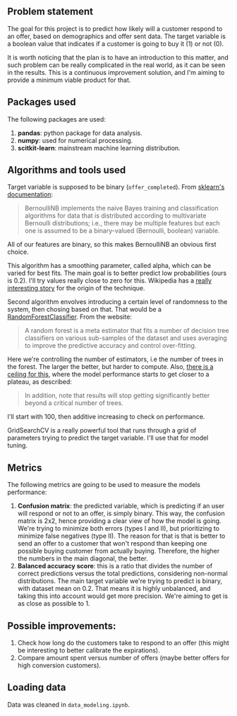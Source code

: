 ## Problem statement

The goal for this project is to predict how likely will a customer respond to an offer, based on demographics and offer sent data. The target variable is a boolean value that indicates if a customer is going to buy it (1) or not (0). 

It is worth noticing that the plan is to have an introduction to this matter, and such problem can be really complicated in the real world, as it can be seen in the results. This is a continuous improvement solution, and I'm aiming to provide a minimum viable product for that.

## Packages used

The following packages are used:
<ol>
    <li> <strong>pandas</strong>: python package for data analysis.
    <li> <strong>numpy</strong>: used for numerical processing.
    <li> <strong>scitkit-learn</strong>: mainstream machine learning distribution.
</ol>

## Algorithms and tools used


Target variable is supposed to be binary (`offer_completed`). From [sklearn's documentation](https://scikit-learn.org/stable/modules/naive_bayes.html#gaussian-naive-bayes):
>BernoulliNB implements the naive Bayes training and classification algorithms for data that is distributed according to multivariate Bernoulli distributions; i.e., there may be multiple features but each one is assumed to be a binary-valued (Bernoulli, boolean) variable.

All of our features are binary, so this makes BernoulliNB an obvious first choice. <br>

This algorithm has a smoothing parameter, called alpha, which can be varied for best fits. The main goal is to better predict low probabilities (ours is 0.2). I'll try values really close to zero for this. Wikipedia has a [really interesting story](https://en.wikipedia.org/wiki/Sunrise_problem) for the origin of the technique. <br>

Second algorithm envolves introducing a certain level of randomness to the system, then chosing based on that. That would be a [RandomForestClassifier](https://scikit-learn.org/stable/modules/generated/sklearn.ensemble.RandomForestClassifier.html#sklearn.ensemble.RandomForestClassifier). From the website:

>A random forest is a meta estimator that fits a number of decision tree classifiers on various sub-samples of the dataset and uses averaging to improve the predictive accuracy and control over-fitting.

Here we're controlling the number of estimators, i.e the number of trees in the forest. The larger the better, but harder to compute. Also, [there is a ceiling for this](https://scikit-learn.org/stable/modules/ensemble.html#forest), where the model performance starts to get closer to a plateau, as described:

> In addition, note that results will stop getting significantly better beyond a critical number of trees.

I'll start with 100, then additive increasing to check on performance.

GridSearchCV is a really powerful tool that runs through a grid of parameters trying to predict the target variable. I'll use that for model tuning.

## Metrics

The following metrics are going to be used to measure the models performance:
<ol>
    <li> <strong>Confusion matrix</strong>: the predicted variable, which is predicting if an user will respond or not to an offer, is simply binary. This way, the confusion matrix is 2x2, hence providing a clear view of how the model is going. We're trying to minimize both errors (types I and II), but prioritizing to minimize false negatives (type II). The reason for that is that is better to send an offer to a customer that won't respond than keeping one possible buying customer from actually buying. Therefore, the higher the numbers in the main diagonal, the better.
    <li> <strong>Balanced accuracy score</strong>: this is a ratio that divides the number of correct predictions versus the total predictions, considering non-normal distributions. The main target variable we're trying to predict is binary, with dataset mean on 0.2. That means it is highly unbalanced, and taking this into account would get more precision. We're aiming to get is as close as possible to 1. 
</ol>

## Possible improvements: 
<ol>
    <li>Check how long do the customers take to respond to an offer (this might be interesting to better calibrate the expirations).
    <li>Compare amount spent versus number of offers (maybe better offers for high conversion customers).
</ol>

## Loading data

Data was cleaned in `data_modeling.ipynb`.
